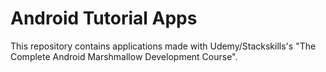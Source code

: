 Android Tutorial Apps
=====================

This repository contains applications made with Udemy/Stackskills's "The Complete Android Marshmallow Development Course".
